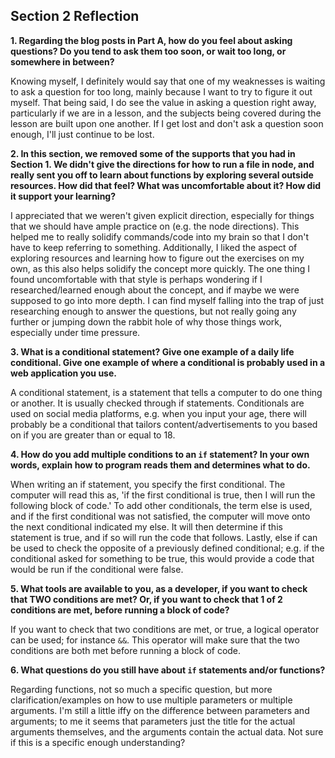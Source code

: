 ## Section 2 Reflection

**1. Regarding the blog posts in Part A, how do you feel about asking questions? Do you tend to ask them too soon, or wait too long, or somewhere in between?**

Knowing myself, I definitely would say that one of my weaknesses is waiting to ask a question for too long, mainly because I want to try to figure it out myself. That being said, I do see the value in asking a question right away, particularly if we are in a lesson, and the subjects being covered during the lesson are built upon one another. If I get lost and don't ask a question soon enough, I'll just continue to be lost.

**2. In this section, we removed some of the supports that you had in Section 1. We didn't give the directions for how to run a file in node, and really sent you off to learn about functions by exploring several outside resources. How did that feel? What was uncomfortable about it? How did it support your learning?**

I appreciated that we weren't given explicit direction, especially for things that we should have ample practice on (e.g. the node directions). This helped me to really solidify commands/code into my brain so that I don't have to keep referring to something. Additionally, I liked the aspect of exploring resources and learning how to figure out the exercises on my own, as this also helps solidify the concept more quickly. The one thing I found uncomfortable with that style is perhaps wondering if I researched/learned enough about the concept, and if maybe we were supposed to go into more depth. I can find myself falling into the trap of just researching enough to answer the questions, but not really going any further or jumping down the rabbit hole of why those things work, especially under time pressure.

**3. What is a conditional statement? Give one example of a daily life conditional. Give one example of where a conditional is probably used in a web application you use.**

A conditional statement, is a statement that tells a computer to do one thing or another. It is usually checked through if statements. Conditionals are used on social media platforms, e.g. when you input your age, there will probably be a conditional that tailors content/advertisements to you based on if you are greater than or equal to 18.

**4. How do you add multiple conditions to an `if` statement? In your own words, explain how to program reads them and determines what to do.**

When writing an if statement, you specify the first conditional. The computer will read this as, 'if the first conditional is true, then I will run the following block of code.' To add other conditionals, the term else is used, and if the first conditional was not satisfied, the computer will move onto the next conditional indicated my else. It will then determine if this statement is true, and if so will run the code that follows. Lastly, else if can be used to check the opposite of a previously defined conditional; e.g. if the conditional asked for something to be true, this would provide a code that would be run if the conditional were false.

**5. What tools are available to you, as a developer, if you want to check that TWO conditions are met? Or, if you want to check that 1 of 2 conditions are met, before running a block of code?**

If you want to check that two conditions are met, or true, a logical operator can be used; for instance `&&`. This operator will make sure that the two conditions are both met before running a block of code.

**6. What questions do you still have about `if` statements and/or functions?**

Regarding functions, not so much a specific question, but more clarification/examples on how to use multiple parameters or multiple arguments. I'm still a little iffy on the difference between parameters and arguments; to me it seems that parameters just the title for the actual arguments themselves, and the arguments contain the actual data. Not sure if this is a specific enough understanding?
